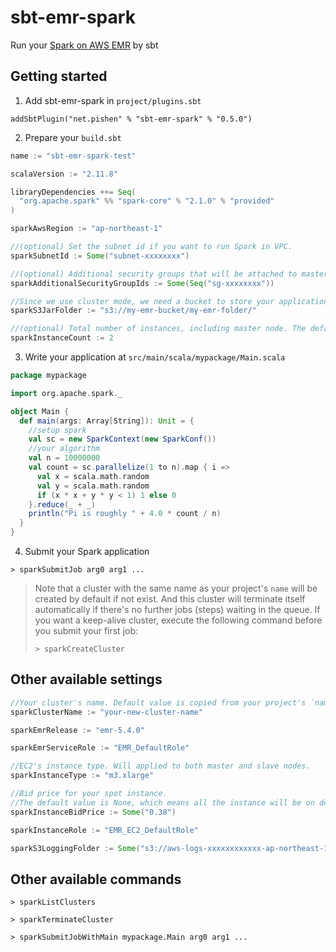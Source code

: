 # sbt-emr-spark

Run your [Spark on AWS EMR](http://docs.aws.amazon.com/emr/latest/ReleaseGuide/emr-spark-launch.html) by sbt

## Getting started

1. Add sbt-emr-spark in `project/plugins.sbt`

  ```
  addSbtPlugin("net.pishen" % "sbt-emr-spark" % "0.5.0")
  ```

2. Prepare your `build.sbt`

  ```scala
  name := "sbt-emr-spark-test"

  scalaVersion := "2.11.8"

  libraryDependencies ++= Seq(
    "org.apache.spark" %% "spark-core" % "2.1.0" % "provided"
  )

  sparkAwsRegion := "ap-northeast-1"

  //(optional) Set the subnet id if you want to run Spark in VPC.
  sparkSubnetId := Some("subnet-xxxxxxxx")

  //(optional) Additional security groups that will be attached to master and slave's ec2.
  sparkAdditionalSecurityGroupIds := Some(Seq("sg-xxxxxxxx"))

  //Since we use cluster mode, we need a bucket to store your application's jar.
  sparkS3JarFolder := "s3://my-emr-bucket/my-emr-folder/"

  //(optional) Total number of instances, including master node. The default value is 1.
  sparkInstanceCount := 2
  ```

3. Write your application at `src/main/scala/mypackage/Main.scala`

  ```scala
  package mypackage

  import org.apache.spark._

  object Main {
    def main(args: Array[String]): Unit = {
      //setup spark
      val sc = new SparkContext(new SparkConf())
      //your algorithm
      val n = 10000000
      val count = sc.parallelize(1 to n).map { i =>
        val x = scala.math.random
        val y = scala.math.random
        if (x * x + y * y < 1) 1 else 0
      }.reduce(_ + _)
      println("Pi is roughly " + 4.0 * count / n)
    }
  }
  ```

4. Submit your Spark application

  ```
  > sparkSubmitJob arg0 arg1 ...
  ```

> Note that a cluster with the same name as your project's `name` will be created by default if not exist. And this cluster will terminate itself automatically if there's no further jobs (steps) waiting in the queue.
> If you want a keep-alive cluster, execute the following command before you submit your first job:
> ```
> > sparkCreateCluster
> ```

## Other available settings

```scala
//Your cluster's name. Default value is copied from your project's `name` setting.
sparkClusterName := "your-new-cluster-name"

sparkEmrRelease := "emr-5.4.0"

sparkEmrServiceRole := "EMR_DefaultRole"

//EC2's instance type. Will applied to both master and slave nodes.
sparkInstanceType := "m3.xlarge"

//Bid price for your spot instance.
//The default value is None, which means all the instance will be on demand.
sparkInstanceBidPrice := Some("0.38")

sparkInstanceRole := "EMR_EC2_DefaultRole"

sparkS3LoggingFolder := Some("s3://aws-logs-xxxxxxxxxxxx-ap-northeast-1/elasticmapreduce/")
```

## Other available commands

```
> sparkListClusters

> sparkTerminateCluster

> sparkSubmitJobWithMain mypackage.Main arg0 arg1 ...
```
